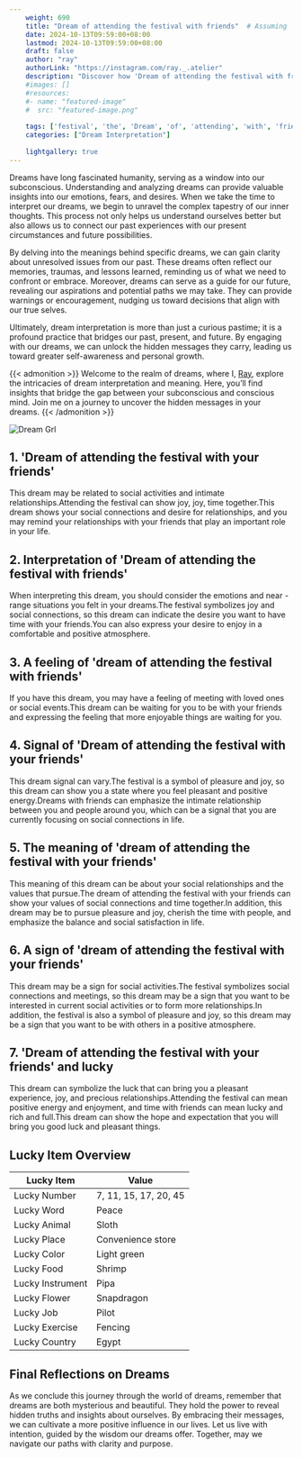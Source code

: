 ```yaml
---
    weight: 690
    title: "Dream of attending the festival with friends"  # Assuming 'title' column exists
    date: 2024-10-13T09:59:00+08:00
    lastmod: 2024-10-13T09:59:00+08:00
    draft: false
    author: "ray"
    authorLink: "https://instagram.com/ray._.atelier"
    description: "Discover how 'Dream of attending the festival with friends' can interpret your future and uncover its significant meanings in your life."
    #images: []
    #resources:
    #- name: "featured-image"
    #  src: "featured-image.png"
    
    tags: ['festival', 'the', 'Dream', 'of', 'attending', 'with', 'friends']
    categories: ["Dream Interpretation"]
    
    lightgallery: true
---
```

    
Dreams have long fascinated humanity, serving as a window into our subconscious. Understanding and analyzing dreams can provide valuable insights into our emotions, fears, and desires. When we take the time to interpret our dreams, we begin to unravel the complex tapestry of our inner thoughts. This process not only helps us understand ourselves better but also allows us to connect our past experiences with our present circumstances and future possibilities.

By delving into the meanings behind specific dreams, we can gain clarity about unresolved issues from our past. These dreams often reflect our memories, traumas, and lessons learned, reminding us of what we need to confront or embrace. Moreover, dreams can serve as a guide for our future, revealing our aspirations and potential paths we may take. They can provide warnings or encouragement, nudging us toward decisions that align with our true selves.

Ultimately, dream interpretation is more than just a curious pastime; it is a profound practice that bridges our past, present, and future. By engaging with our dreams, we can unlock the hidden messages they carry, leading us toward greater self-awareness and personal growth.

{{< admonition >}}
Welcome to the realm of dreams, where I, [Ray](https://instagram.com/ray._.atelier), explore the intricacies of dream interpretation and meaning. Here, you’ll find insights that bridge the gap between your subconscious and conscious mind. Join me on a journey to uncover the hidden messages in your dreams.
{{< /admonition >}}

![Dream Grl](https://cdn.pixabay.com/photo/2017/11/02/03/35/gothic-2910057_1280.jpg "Dream Grl")

## 1. 'Dream of attending the festival with your friends'
This dream may be related to social activities and intimate relationships.Attending the festival can show joy, joy, time together.This dream shows your social connections and desire for relationships, and you may remind your relationships with your friends that play an important role in your life.

## 2. Interpretation of 'Dream of attending the festival with friends'
When interpreting this dream, you should consider the emotions and near -range situations you felt in your dreams.The festival symbolizes joy and social connections, so this dream can indicate the desire you want to have time with your friends.You can also express your desire to enjoy in a comfortable and positive atmosphere.

## 3. A feeling of 'dream of attending the festival with friends'
If you have this dream, you may have a feeling of meeting with loved ones or social events.This dream can be waiting for you to be with your friends and expressing the feeling that more enjoyable things are waiting for you.

## 4. Signal of 'Dream of attending the festival with your friends'
This dream signal can vary.The festival is a symbol of pleasure and joy, so this dream can show you a state where you feel pleasant and positive energy.Dreams with friends can emphasize the intimate relationship between you and people around you, which can be a signal that you are currently focusing on social connections in life.

## 5. The meaning of 'dream of attending the festival with your friends'
This meaning of this dream can be about your social relationships and the values that pursue.The dream of attending the festival with your friends can show your values of social connections and time together.In addition, this dream may be to pursue pleasure and joy, cherish the time with people, and emphasize the balance and social satisfaction in life.

## 6. A sign of 'dream of attending the festival with your friends'
This dream may be a sign for social activities.The festival symbolizes social connections and meetings, so this dream may be a sign that you want to be interested in current social activities or to form more relationships.In addition, the festival is also a symbol of pleasure and joy, so this dream may be a sign that you want to be with others in a positive atmosphere.

## 7. 'Dream of attending the festival with your friends' and lucky
This dream can symbolize the luck that can bring you a pleasant experience, joy, and precious relationships.Attending the festival can mean positive energy and enjoyment, and time with friends can mean lucky and rich and full.This dream can show the hope and expectation that you will bring you good luck and pleasant things.

## Lucky Item Overview
| Lucky Item          | Value              |
|---------------|--------------------|
| Lucky Number        | 7, 11, 15, 17, 20, 45  |
| Lucky Word          | Peace |
| Lucky Animal        | Sloth |
| Lucky Place         | Convenience store     |
| Lucky Color         | Light green     |
| Lucky Food          | Shrimp      |
| Lucky Instrument    | Pipa |
| Lucky Flower        | Snapdragon    |
| Lucky Job           | Pilot       |
| Lucky Exercise      | Fencing  |
| Lucky Country       | Egypt    |


##  Final Reflections on Dreams

As we conclude this journey through the world of dreams, remember that dreams are both mysterious and beautiful. They hold the power to reveal hidden truths and insights about ourselves. By embracing their messages, we can cultivate a more positive influence in our lives. Let us live with intention, guided by the wisdom our dreams offer. Together, may we navigate our paths with clarity and purpose.
